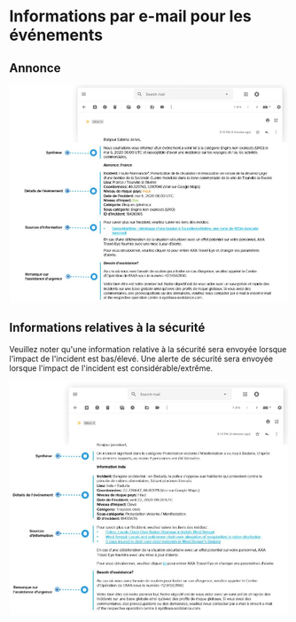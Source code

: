 # Informations par e-mail pour les événements

## Annonce

![](../.gitbook/assets/announcement_mail.JPG)

## Informations relatives à la sécurité

Veuillez noter qu'une information relative à la sécurité sera envoyée lorsque l'impact de l'incident est bas/élevé. Une alerte de sécurité sera envoyée lorsque l'impact de l'incident est considérable/extrême.

![](../.gitbook/assets/information_mail%20%281%29.JPG)

